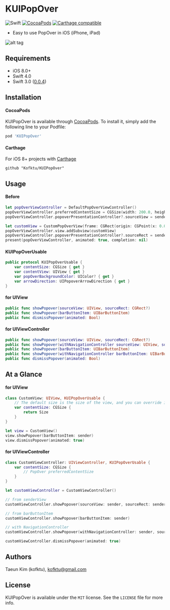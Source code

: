 # KUIPopOver

![Swift](https://img.shields.io/badge/Swift-4.0-orange.svg)
[![CocoaPods](http://img.shields.io/cocoapods/v/KUIPopOver.svg?style=flat)](http://cocoapods.org/?q=name%3AKUIPopOver%20author%3AKofktu)
[![Carthage compatible](https://img.shields.io/badge/Carthage-compatible-4BC51D.svg?style=flat)](https://github.com/Carthage/Carthage)

- Easy to use PopOver in iOS (iPhone, iPad)

![alt tag](Screenshot/KUIPopOver.gif)

## Requirements
- iOS 8.0+
- Swift 4.0
- Swift 3.0 ([0.0.4](https://github.com/Kofktu/KUIPopOver/tree/0.0.4))

## Installation

#### CocoaPods
KUIPopOver is available through [CocoaPods](http://cocoapods.org). To install
it, simply add the following line to your Podfile:

```ruby
pod 'KUIPopOver'
```

#### Carthage
For iOS 8+ projects with [Carthage](https://github.com/Carthage/Carthage)

```
github "Kofktu/KUIPopOver"
```

## Usage

#### Before

```swift
let popOverViewController = DefaultPopOverViewController()
popOverViewController.preferredContentSize = CGSize(width: 200.0, height: 300.0)
popOverViewController.popoverPresentationController?.sourceView = sender

let customView = CustomPopOverView(frame: CGRect(origin: CGPoint(x: 0.0, y: 0.0), size: CGSize(width: 200.0, height: 300.0)))
popOverViewController.view.addSubview(customView)
popOverViewController.popoverPresentationController?.sourceRect = sender.bounds
present(popOverViewController, animated: true, completion: nil)
```

#### KUIPopOverUsable

```swift
public protocol KUIPopOverUsable {
    var contentSize: CGSize { get }
    var contentView: UIView { get }
    var popOverBackgroundColor: UIColor? { get }
    var arrowDirection: UIPopoverArrowDirection { get }
}

```

#### for UIView

```swift
public func showPopover(sourceView: UIView, sourceRect: CGRect?)
public func showPopover(barButtonItem: UIBarButtonItem)
public func dismissPopover(animated: Bool)
```

#### for UIViewController

```swift
public func showPopover(sourceView: UIView, sourceRect: CGRect?)
public func showPopover(withNavigationController sourceView: UIView, sourceRect: CGRect?)
public func showPopover(barButtonItem: UIBarButtonItem)
public func showPopover(withNavigationController barButtonItem: UIBarButtonItem)
public func dismissPopover(animated: Bool)
```

## At a Glance

#### for UIView

```swift
class CustomView: UIView, KUIPopOverUsable {
    // The default size is the size of the view, and you can override it if you want to customize it.
    var contentSize: CGSize {
    	return Size
    }
}

let view = CustomView()
view.showPopover(barButtonItem: sender)
view.dismissPopover(animated: true)
```

#### for UIViewController

```swift
class CustomViewController: UIViewController, KUIPopOverUsable {
    var contentSize: CGSize {
        // PopOver preferredContentSize
    }
}

let customViewController = CustomViewController()

// from senderView
customViewController.showPopover(sourceView: sender, sourceRect: sender.bounds)

// from barButtonItem
customViewController.showPopover(barButtonItem: sender)

// with NavigationController
customViewController.showPopover(withNavigationController: sender, sourceRect: sender.bounds)

customViewController.dismissPopover(animated: true)
```

## Authors

Taeun Kim (kofktu), <kofktu@gmail.com>

## License

KUIPopOver is available under the ```MIT``` license. See the ```LICENSE``` file for more info.
